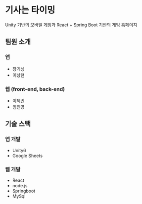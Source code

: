 # 기사는 타이밍 
Unity 기반의 모바일 게임과
React + Spring Boot 기반의 게임 홈페이지

## 팀원 소개
### 앱
 - 장기성
 - 이상현
### 웹 (front-end, back-end)
 - 이혜빈
 - 임진영

## 기술 스택

### 앱 개발
 - Unity6 
 - Google Sheets
   
### 웹 개발
 - React
 - node.js
 - Springboot
 - MySql
